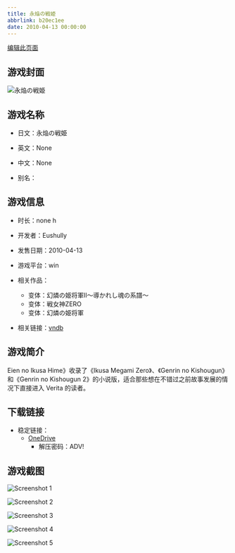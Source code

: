 ```yaml
---
title: 永焔の戦姫
abbrlink: b20ec1ee
date: 2010-04-13 00:00:00
---
```

[编辑此页面](https://github.com/ACG-3/ADV3-source/blob/main/source/_posts/games/%E6%B0%B8%E7%84%94%E3%81%AE%E6%88%A6%E5%A7%AB.md)

## 游戏封面

![永焔の戦姫](https://pan.timero.xyz/d/onedrive/img_lib_001/%E6%B0%B8%E7%84%94%E3%81%AE%E6%88%A6%E5%A7%AB_cover.avif)


## 游戏名称

- 日文：永焔の戦姫
- 英文：None
- 中文：None

- 别名：


## 游戏信息

- 时长：none h
- 开发者：Eushully
- 发售日期：2010-04-13
- 游戏平台：win
- 相关作品：
   - 变体：幻燐の姫将軍II～導かれし魂の系譜～
   - 变体：戦女神ZERO
   - 变体：幻燐の姫将軍

- 相关链接：[vndb](https://vndb.org/v7573)


## 游戏简介

Eien no Ikusa Hime》收录了《Ikusa Megami Zero》、《Genrin no Kishougun》和《Genrin no Kishougun 2》的小说版，适合那些想在不错过之前故事发展的情况下直接进入 Verita 的读者。


## 下载链接

- 稳定链接：
    - [OneDrive](https://pan.timero.xyz/onedrive/adv_lib_001/%E6%B0%B8%E7%84%94%E3%81%AE%E6%88%A6%E5%A7%AB)
        - 解压密码：ADV!



## 游戏截图


![Screenshot 1](https://pan.timero.xyz/d/onedrive/img_lib_001/%E6%B0%B8%E7%84%94%E3%81%AE%E6%88%A6%E5%A7%AB_Screenshot_1.avif)

![Screenshot 2](https://pan.timero.xyz/d/onedrive/img_lib_001/%E6%B0%B8%E7%84%94%E3%81%AE%E6%88%A6%E5%A7%AB_Screenshot_2.avif)

![Screenshot 3](https://pan.timero.xyz/d/onedrive/img_lib_001/%E6%B0%B8%E7%84%94%E3%81%AE%E6%88%A6%E5%A7%AB_Screenshot_3.avif)

![Screenshot 4](https://pan.timero.xyz/d/onedrive/img_lib_001/%E6%B0%B8%E7%84%94%E3%81%AE%E6%88%A6%E5%A7%AB_Screenshot_4.avif)

![Screenshot 5](https://pan.timero.xyz/d/onedrive/img_lib_001/%E6%B0%B8%E7%84%94%E3%81%AE%E6%88%A6%E5%A7%AB_Screenshot_5.avif)

